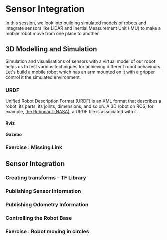 # Sensor Integration

In this session, we look into building simulated models of robots and integrate
sensors like LiDAR and Inertial Measurement Unit (IMU) to make a mobile robot
move from one place to another.

## 3D Modelling and Simulation

Simulation and visualisations of sensors with a virtual model of our robot helps
us to test various techniques for achieving different robot behaviours. Let's
build a mobile robot which has an arm mounted on it with a gripper
control it the simulated environment.

### URDF

Unified Robot Description Format (URDF) is an XML format that describes a robot,
its parts, its joints, dimensions, and so on. A 3D robot on
ROS, for example, [the Robonaut (NASA)](https://github.com/gkjohnson/nasa-urdf-robots),
a URDF file is associated with it.

#### Rviz

#### Gazebo

### Exercise : Missing Link



## Sensor Integration

### Creating transforms – TF Library

### Publishing Sensor Information

### Publishing Odometry Information

### Controlling the Robot Base

### Exercise : Robot moving in circles

